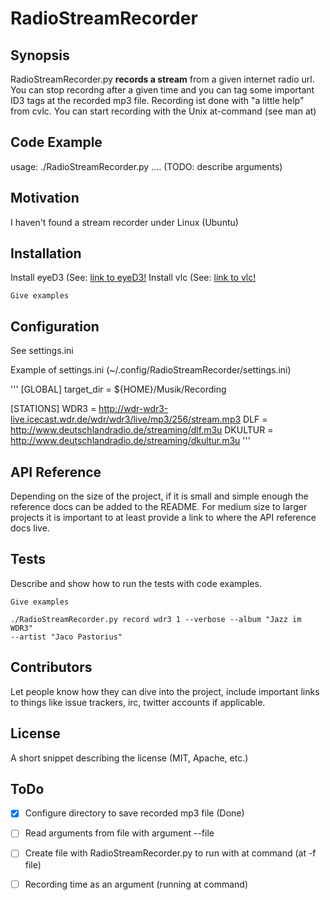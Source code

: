 RadioStreamRecorder
===================


## Synopsis

RadioStreamRecorder.py **records a stream** from a given internet radio url. You
can stop recordng after a given time and you can tag some important ID3 tags at the
recorded mp3 file.
Recording ist done with "a little help" from cvlc.
You can start recording with the Unix at-command (see man at)


## Code Example

usage: ./RadioStreamRecorder.py .... (TODO: describe arguments)


## Motivation

I haven't found a stream recorder under Linux (Ubuntu) 

## Installation

Install eyeD3 (See: [link to eyeD3!](http://https://eyed3.readthedocs.io/)
Install vlc  (See: [link to vlc!](http://vlc.com)

```
Give examples
```
## Configuration

See settings.ini

Example of settings.ini (~/.config/RadioStreamRecorder/settings.ini)

'''
[GLOBAL]
target_dir = ${HOME}/Musik/Recording

[STATIONS]
WDR3 = http://wdr-wdr3-live.icecast.wdr.de/wdr/wdr3/live/mp3/256/stream.mp3
DLF = http://www.deutschlandradio.de/streaming/dlf.m3u
DKULTUR = http://www.deutschlandradio.de/streaming/dkultur.m3u
'''

## API Reference

Depending on the size of the project, if it is small and simple enough 
the reference docs can be added to the README. For medium size to 
larger projects it is important to at least provide a link to where 
the API reference docs live.

## Tests

Describe and show how to run the tests with code examples.

```
Give examples

./RadioStreamRecorder.py record wdr3 1 --verbose --album "Jazz im WDR3"
--artist "Jaco Pastorius"
```

## Contributors

Let people know how they can dive into the project, include important links to things like issue trackers, irc, twitter accounts if applicable.

## License

A short snippet describing the license (MIT, Apache, etc.)

## ToDo
- [x] Configure directory to save recorded mp3 file (Done)
- [ ] Read arguments from file with argument --file <filename>
- [ ] Create file with RadioStreamRecorder.py to run with at command (at -f
  file)
- [ ] Recording time as an argument (running at command)


